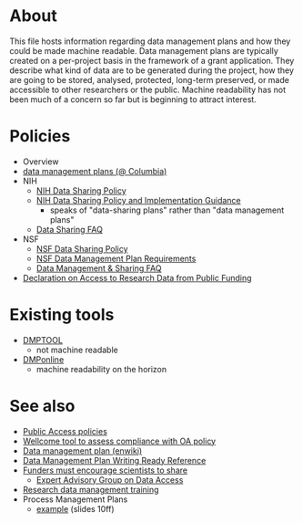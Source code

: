 # About
This file hosts information regarding data management plans and how they could be made machine readable. Data management plans are typically created on a per-project basis in the framework of a grant application. They describe what kind of data are to be generated during the project, how they are going to be stored, analysed, protected, long-term preserved, or made accessible to other researchers or the public. Machine readability has not been much of a concern so far but is beginning to attract interest.

# Policies
* Overview
 * [data management plans (@ Columbia)](http://scholcomm.columbia.edu/data-management/nsf-data-management-plan-requirements-2/) 
* NIH
  * [NIH Data Sharing Policy](http://grants.nih.gov/grants/policy/data_sharing/)
  * [NIH Data Sharing Policy and Implementation Guidance](http://grants.nih.gov/grants/policy/data_sharing/data_sharing_guidance.htm)
    * speaks of "data-sharing plans" rather than "data management plans"
  * [Data Sharing FAQ](http://grants.nih.gov/grants/policy/data_sharing/data_sharing_faqs.htm)
* NSF
  * [NSF Data Sharing Policy](http://www.nsf.gov/bfa/dias/policy/dmp.jsp)
  * [NSF Data Management Plan Requirements](http://www.nsf.gov/pubs/policydocs/pappguide/nsf11001/gpg_2.jsp#dmp)
  * [Data Management & Sharing FAQ](http://www.nsf.gov/bfa/dias/policy/dmpfaqs.jsp)
* [Declaration on Access to Research Data from Public Funding](http://acts.oecd.org/Instruments/ShowInstrumentView.aspx?InstrumentID=157)

# Existing tools
* [DMPTOOL](https://dmp.cdlib.org/)
  * not machine readable 
* [DMPonline](https://dmponline.dcc.ac.uk/) 
  * machine readability on the horizon

# See also
* [Public Access policies](https://github.com/Daniel-Mietchen/datascience/blob/master/public-access-policies.md)
* [Wellcome tool to assess compliance with OA policy](https://twitter.com/EvoMRI/status/573239648790679552)
* [Data management plan (enwiki)](https://en.wikipedia.org/wiki/Data_management_plan)
* [Data Management Plan Writing Ready Reference](http://digitalcommons.unl.edu/cgi/viewcontent.cgi?article=1344&context=libraryscience)
* [Funders must encourage scientists to share](http://dx.doi.org/10.1038/522129a)
  * [Expert Advisory Group on Data Access](http://www.wellcome.ac.uk/EAGDA)
* [Research data management training](http://datalib.edina.ac.uk/mantra/)
* Process Management Plans
  * [example](https://www.coar-repositories.org/files/7_DMP_Vienna.pdf) (slides 10ff)
